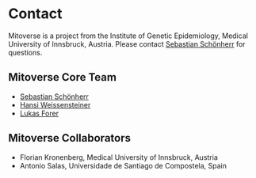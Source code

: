 
# Contact

Mitoverse is a project from the Institute of Genetic Epidemiology, Medical University of Innsbruck, Austria. 
Please contact [Sebastian Schönherr](mailto:sebastian.schoenherr@i-med.ac.at) for questions. 

## Mitoverse Core Team

* [Sebastian Schönherr](mailto:sebastian.schoenherr@i-med.ac.at)
* [Hansi Weissensteiner](mailto:hansi.weissensteiner@i-med.ac.at)
* [Lukas Forer](mailto:lukas.forer@i-med.ac.at)

## Mitoverse Collaborators
* Florian Kronenberg, Medical University of Innsbruck, Austria
* Antonio Salas, Universidade de Santiago de Compostela, Spain